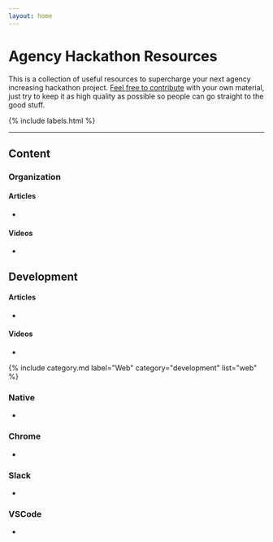 ```yaml
---
layout: home
---
```


# Agency Hackathon Resources

This is a collection of useful resources to supercharge your next agency increasing hackathon project. [Feel free to contribute](https://github.com/ianribeiroae/agency-hackathon-resources) with your own material, just try to keep it as high quality as possible so people can go straight to the good stuff.

{% include labels.html %}

---

## Content

### Organization
#### Articles
-
#### Videos
-

## Development
#### Articles
-
#### Videos
-

{% include category.md label="Web" category="development" list="web" %}
### Native
-
### Chrome
-
### Slack
-
### VSCode
-
